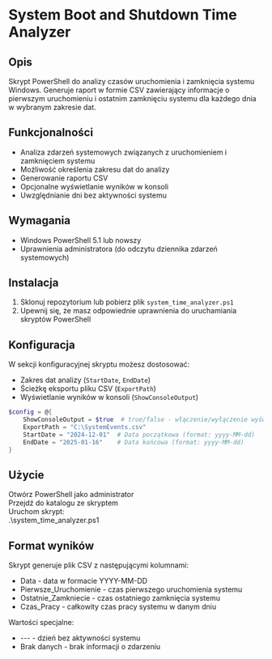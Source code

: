 # System Boot and Shutdown Time Analyzer

## Opis
Skrypt PowerShell do analizy czasów uruchomienia i zamknięcia systemu Windows. Generuje raport w formie CSV zawierający informacje o pierwszym uruchomieniu i ostatnim zamknięciu systemu dla każdego dnia w wybranym zakresie dat.

## Funkcjonalności
- Analiza zdarzeń systemowych związanych z uruchomieniem i zamknięciem systemu
- Możliwość określenia zakresu dat do analizy
- Generowanie raportu CSV
- Opcjonalne wyświetlanie wyników w konsoli
- Uwzględnianie dni bez aktywności systemu

## Wymagania
- Windows PowerShell 5.1 lub nowszy
- Uprawnienia administratora (do odczytu dziennika zdarzeń systemowych)

## Instalacja
1. Sklonuj repozytorium lub pobierz plik `system_time_analyzer.ps1`
2. Upewnij się, że masz odpowiednie uprawnienia do uruchamiania skryptów PowerShell

## Konfiguracja
W sekcji konfiguracyjnej skryptu możesz dostosować:
- Zakres dat analizy (`StartDate`, `EndDate`)
- Ścieżkę eksportu pliku CSV (`ExportPath`)
- Wyświetlanie wyników w konsoli (`ShowConsoleOutput`)

```powershell
$config = @{
    ShowConsoleOutput = $true  # true/false - włączenie/wyłączenie wyświetlania w konsoli
    ExportPath = "C:\SystemEvents.csv"
    StartDate = "2024-12-01"  # Data początkowa (format: yyyy-MM-dd)
    EndDate = "2025-01-16"    # Data końcowa (format: yyyy-MM-dd)
}
```

## Użycie
Otwórz PowerShell jako administrator  
Przejdź do katalogu ze skryptem  
Uruchom skrypt:  
.\system_time_analyzer.ps1

## Format wyników
Skrypt generuje plik CSV z następującymi kolumnami:
- Data - data w formacie YYYY-MM-DD
- Pierwsze_Uruchomienie - czas pierwszego uruchomienia systemu
- Ostatnie_Zamkniecie - czas ostatniego zamknięcia systemu
- Czas_Pracy - całkowity czas pracy systemu w danym dniu

Wartości specjalne:
- --- - dzień bez aktywności systemu
- Brak danych - brak informacji o zdarzeniu

